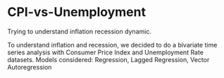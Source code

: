 CPI-vs-Unemployment
===================

Trying to understand inflation recession dynamic.

To understand inflation and recession, we decided to do a bivariate time series analysis with Consumer Price Index and Unemployment Rate datasets.
Models considered: Regression, Lagged Regression, Vector Autoregression
